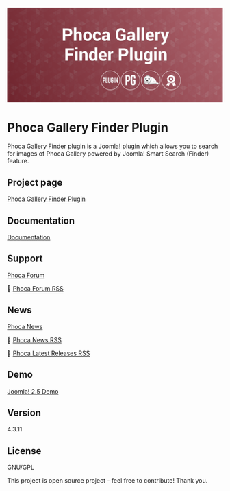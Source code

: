 



![Phoca Gallery Finder Plugin](https://github.com/PhocaCz/PhocaGalleryFinderPlugin/blob/master/phocagallery.png)

# Phoca Gallery Finder Plugin



Phoca Gallery Finder plugin is a Joomla! plugin which allows you to search for images of Phoca Gallery powered by Joomla! Smart Search (Finder) feature.



## Project page

[Phoca Gallery Finder Plugin](https://www.phoca.cz/phoca-gallery-finder-plugin)



## Documentation

[Documentation](https://www.phoca.cz/documentation/category/106-phoca-gallery-finder-plugin)



## Support

[Phoca Forum](https://www.phoca.cz/forum)

:bell: [Phoca Forum RSS](https://www.phoca.cz/forum/app.php/feed)



## News

[Phoca News](https://www.phoca.cz/news)

:bell: [Phoca News RSS](https://www.phoca.cz/news?format=feed&type=rss)

:bell: [Phoca Latest Releases RSS](https://www.phoca.cz/download/feed/111?format=feed&type=rss)



## Demo

[Joomla! 2.5 Demo](https://www.phoca.cz/joomlademo/)



## Version

4.3.11



## License

GNU/GPL



This project is open source project - feel free to contribute! Thank you.

